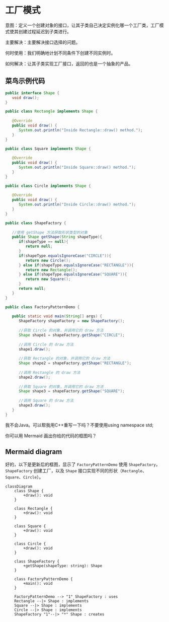# 工厂模式
意图：定义一个创建对象的接口，让其子类自己决定实例化哪一个工厂类，工厂模式使其创建过程延迟到子类进行。

主要解决：主要解决接口选择的问题。

何时使用：我们明确地计划不同条件下创建不同实例时。

如何解决：让其子类实现工厂接口，返回的也是一个抽象的产品。
## 菜鸟示例代码
```java
public interface Shape {
   void draw();
}

public class Rectangle implements Shape {
 
   @Override
   public void draw() {
      System.out.println("Inside Rectangle::draw() method.");
   }
}

public class Square implements Shape {
 
   @Override
   public void draw() {
      System.out.println("Inside Square::draw() method.");
   }
}

public class Circle implements Shape {
 
   @Override
   public void draw() {
      System.out.println("Inside Circle::draw() method.");
   }
}

public class ShapeFactory {
    
   //使用 getShape 方法获取形状类型的对象
   public Shape getShape(String shapeType){
      if(shapeType == null){
         return null;
      }        
      if(shapeType.equalsIgnoreCase("CIRCLE")){
         return new Circle();
      } else if(shapeType.equalsIgnoreCase("RECTANGLE")){
         return new Rectangle();
      } else if(shapeType.equalsIgnoreCase("SQUARE")){
         return new Square();
      }
      return null;
   }
}

public class FactoryPatternDemo {
 
   public static void main(String[] args) {
      ShapeFactory shapeFactory = new ShapeFactory();
 
      //获取 Circle 的对象，并调用它的 draw 方法
      Shape shape1 = shapeFactory.getShape("CIRCLE");
 
      //调用 Circle 的 draw 方法
      shape1.draw();
 
      //获取 Rectangle 的对象，并调用它的 draw 方法
      Shape shape2 = shapeFactory.getShape("RECTANGLE");
 
      //调用 Rectangle 的 draw 方法
      shape2.draw();
 
      //获取 Square 的对象，并调用它的 draw 方法
      Shape shape3 = shapeFactory.getShape("SQUARE");
 
      //调用 Square 的 draw 方法
      shape3.draw();
   }
}
```
我不会Java。可以帮我用C++重写一下吗？不要使用using namespace std;

你可以用 Mermaid 画出你给的代码的框图吗？
## Mermaid diagram
好的，以下是更新后的框图，显示了 `FactoryPatternDemo` 使用 `ShapeFactory`，`ShapeFactory` 创建工厂，以及 `Shape` 接口实现不同的形状（`Rectangle`、`Square`、`Circle`）。

```mermaid
classDiagram
    class Shape {
        +draw(): void
    }

    class Rectangle {
        +draw(): void
    }

    class Square {
        +draw(): void
    }

    class Circle {
        +draw(): void
    }

    class ShapeFactory {
        +getShape(shapeType: string): Shape
    }

    class FactoryPatternDemo {
        +main(): void
    }

    FactoryPatternDemo --> "1" ShapeFactory : uses
    Rectangle --|> Shape : implements
    Square --|> Shape : implements
    Circle --|> Shape : implements
    ShapeFactory "1"--|> "*" Shape : creates
```